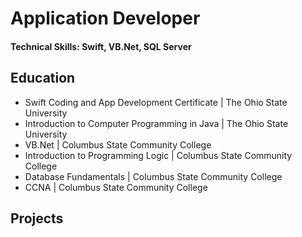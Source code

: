 # Application Developer

#### Technical Skills: Swift, VB.Net, SQL Server

## Education
- Swift Coding and App Development Certificate \| The Ohio State University
- Introduction to Computer Programming in Java \| The Ohio State University
- VB.Net \| Columbus State Community College
- Introduction to Programming Logic \| Columbus State Community College
- Database Fundamentals \| Columbus State Community College
- CCNA \| Columbus State Community College

## Projects

